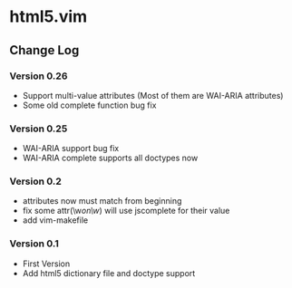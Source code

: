 # html5.vim

## Change Log

### Version 0.26

- Support multi-value attributes (Most of them are WAI-ARIA attributes)
- Some old complete function bug fix

### Version 0.25

- WAI-ARIA support bug fix
- WAI-ARIA complete supports all doctypes now

### Version 0.2

- attributes now must match from beginning
- fix some attr(\w*on\w*) will use jscomplete for their value
- add vim-makefile

### Version 0.1

- First Version
- Add html5 dictionary file and doctype support
